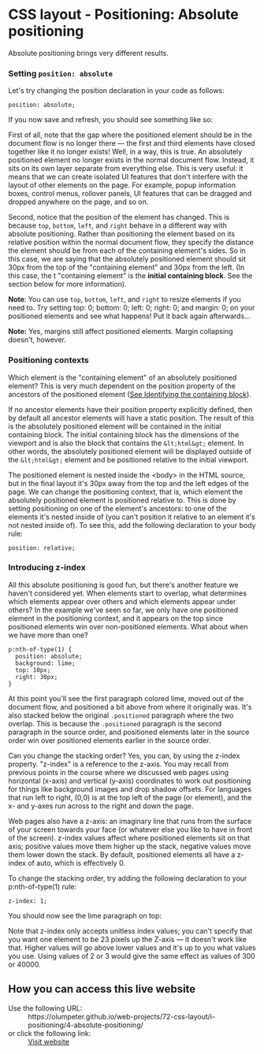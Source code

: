 # CSS layout - Positioning: Absolute positioning

Absolute positioning brings very different results.

### Setting `position: absolute`

Let's try changing the position declaration in your code as follows:

```
position: absolute;
```

If you now save and refresh, you should see something like so:

First of all, note that the gap where the positioned element should be in the 
document flow is no longer there — the first and third elements have closed 
together like it no longer exists! Well, in a way, this is true. An absolutely 
positioned element no longer exists in the normal document flow. Instead, it 
sits on its own layer separate from everything else. This is very useful: it 
means that we can create isolated UI features that don't interfere with the 
layout of other elements on the page. For example, popup information boxes, 
control menus, rollover panels, UI features that can be dragged and dropped 
anywhere on the page, and so on.

Second, notice that the position of the element has changed. This is because 
`top`, `bottom`, `left`, and `right` behave in a different way with absolute 
positioning. Rather than positioning the element based on its relative position 
within the normal document flow, they specify the distance the element should be 
from each of the containing element's sides. So in this case, we are saying that 
the absolutely positioned element should sit 30px from the top of the 
&quot;containing element&quot; and 30px from the left. (In this case, the t
&quot;containing element&quot; is the **initial containing block**. See the section 
below for more information).

**Note**: You can use `top`, `bottom`, `left`, and `right` to resize elements 
if you need to. Try setting top: 0; bottom: 0; left: 0; right: 0; and 
margin: 0; on your positioned elements and see what happens! Put it back again 
afterwards…

**Note:** Yes, margins still affect positioned elements. Margin collapsing 
doesn't, however.

### Positioning contexts

Which element is the &quot;containing element&quot; of an absolutely positioned 
element? This is very much dependent on the position property of the ancestors 
of the positioned element ([See Identifying the containing block](https://developer.mozilla.org/en-US/docs/Web/CSS/Containing_block#identifying_the_containing_block)).

If no ancestor elements have their position property explicitly defined, then 
by default all ancestor elements will have a static position. The result of 
this is the absolutely positioned element will be contained in the initial 
containing block. The initial containing block has the dimensions of the 
viewport and is also the block that contains the `&lt;html&gt;` element. In 
other words, the absolutely positioned element will be displayed outside of 
the `&lt;html&gt;` element and be positioned relative to the initial viewport.

The positioned element is nested inside the &lt;body&gt; in the HTML source, 
but in the final layout it's 30px away from the top and the left edges of the 
page. We can change the positioning context, that is, which element the 
absolutely positioned element is positioned relative to. This is done by 
setting positioning on one of the element's ancestors: to one of the elements 
it's nested inside of (you can't position it relative to an element it's not 
nested inside of). To see this, add the following declaration to your body rule:

```
position: relative;
```

### Introducing z-index

All this absolute positioning is good fun, but there's another feature we haven't 
considered yet. When elements start to overlap, what determines which elements 
appear over others and which elements appear under others? In the example we've 
seen so far, we only have one positioned element in the positioning context, and 
it appears on the top since positioned elements win over non-positioned elements. 
What about when we have more than one?

```
p:nth-of-type(1) {
  position: absolute;
  background: lime;
  top: 10px;
  right: 30px;
}
```

At this point you'll see the first paragraph colored lime, moved out of the 
document flow, and positioned a bit above from where it originally was. It's 
also stacked below the original `.positioned` paragraph where the two overlap. 
This is because the `.positioned` paragraph is the second paragraph in the 
source order, and positioned elements later in the source order win over 
positioned elements earlier in the source order.

Can you change the stacking order? Yes, you can, by using the z-index property. 
&quot;z-index&quot; is a reference to the z-axis. You may recall from previous 
points in the course where we discussed web pages using horizontal (x-axis) and 
vertical (y-axis) coordinates to work out positioning for things like background 
images and drop shadow offsets. For languages that run left to right, (0,0) is 
at the top left of the page (or element), and the x- and y-axes run across to 
the right and down the page.

Web pages also have a z-axis: an imaginary line that runs from the surface of 
your screen towards your face (or whatever else you like to have in front of 
the screen). z-index values affect where positioned elements sit on that axis; 
positive values move them higher up the stack, negative values move them lower 
down the stack. By default, positioned elements all have a z-index of auto, 
which is effectively 0.

To change the stacking order, try adding the following declaration to your 
p:nth-of-type(1) rule:

```
z-index: 1;
```

You should now see the lime paragraph on top:

Note that z-index only accepts unitless index values; you can't specify that 
you want one element to be 23 pixels up the Z-axis — it doesn't work like 
that. Higher values will go above lower values and it's up to you what values 
you use. Using values of 2 or 3 would give the same effect as values of 300 or 
40000.


## How you can access this live website

<dl>
  Use the following URL:
  <dd>
    https://olumpeter.github.io/web-projects/72-css-layout/i-positioning/4-absolute-positioning/
  </dd>
  or click the following link:
  <dd>
    <a href="https://olumpeter.github.io/web-projects/72-css-layout/i-positioning/4-absolute-positioning/">Visit website</a>
  </dd>
</dl>
